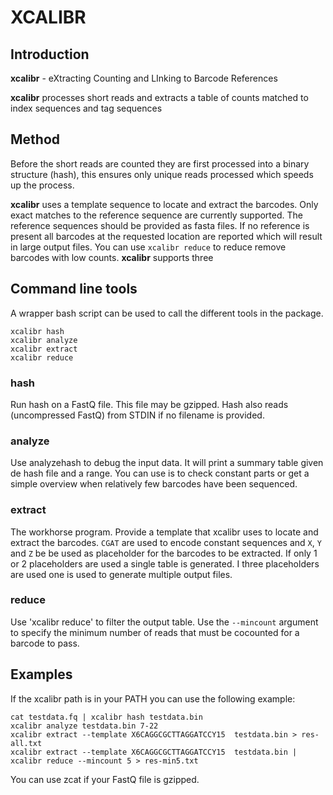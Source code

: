 # XCALIBR

## Introduction

**xcalibr** - eXtracting Counting and LInking to Barcode References

**xcalibr** processes short reads and extracts a table of counts matched to index
sequences and tag sequences


## Method

Before the short reads are counted they are first processed into a binary
structure (hash), this ensures only unique reads processed which speeds up the
process.

**xcalibr** uses a template sequence to locate and extract the barcodes. Only exact matches to the reference sequence are currently supported. The reference sequences should be provided as fasta files. If no reference is present all barcodes at the requested location are reported which will result in large output files. You can use `xcalibr reduce` to reduce remove barcodes with low counts.
**xcalibr** supports three 

## Command line tools

A wrapper bash script can be used to call the different tools in the package.
```
xcalibr hash
xcalibr analyze
xcalibr extract
xcalibr reduce
```

### hash
Run hash on a FastQ file. This file may be gzipped. Hash also reads (uncompressed FastQ) from STDIN if
no filename is provided.

### analyze
Use analyzehash to debug the input data. It will print a summary table given de
hash file and a range. You can use is to check constant parts or get a simple
overview when relatively few barcodes have been sequenced.

### extract
The workhorse program. Provide a template that xcalibr uses to locate and
extract the barcodes. `CGAT` are used to encode constant sequences and `X`, `Y`
and `Z` be be used as placeholder for the barcodes to be extracted. If only 1
or 2 placeholders are used a single table is generated. I three placeholders
are used one is used to generate multiple output files.

### reduce
Use 'xcalibr reduce' to filter the output table. Use the `--mincount` argument to specify the minimum number of reads that must be cocounted for a barcode to pass.

## Examples

If the xcalibr path is in your PATH you can use the following example:

```
cat testdata.fq | xcalibr hash testdata.bin
xcalibr analyze testdata.bin 7-22
xcalibr extract --template X6CAGGCGCTTAGGATCCY15  testdata.bin > res-all.txt
xcalibr extract --template X6CAGGCGCTTAGGATCCY15  testdata.bin | xcalibr reduce --mincount 5 > res-min5.txt
```
You can use zcat if your FastQ file is gzipped.

